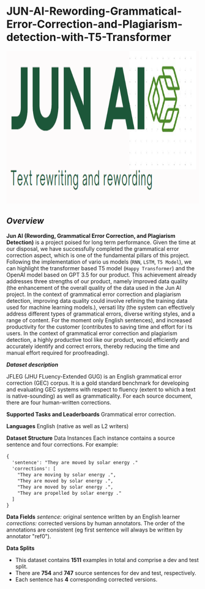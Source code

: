 # JUN-AI-Rewording-Grammatical-Error-Correction-and-Plagiarism-detection-with-T5-Transformer

<img src="JunAI.png" style="width:100%; height: 400px">

## ***Overview***
**Jun AI (Rewording, Grammatical Error Correction, and Plagiarism Detection)** is a project poised for long term performance. Given the time at our disposal, we have successfully completed the grammatical error
correction aspect, which is one of the fundamental pillars of this project. Following the implementation of vario us models (`RNN`, `LSTM`, `T5 Model`), we can highlight the transformer based T5 model (`Happy Transformer`) and the OpenAI model based on GPT 3.5 for our product. This achievement already addresses three strengths of our product, namely improved data quality (the enhancement of the overall quality of the data used in the Jun AI project. In the context of grammatical error correction and plagiarism detection, improving data quality could involve refining the training data used for machine learning models.), versati lity (the system can effectively address different types of grammatical errors, diverse writing styles, and a range of content. For the moment only English sentences), and increased productivity for the customer (contributes to saving time and effort for i ts users. In the context of grammatical error correction and plagiarism detection, a highly productive tool like our product, would efficiently and accurately identify and correct errors, thereby reducing the time and manual effort required for proofreading).

***Dataset description***

JFLEG (JHU FLuency-Extended GUG) is an English grammatical error correction (GEC) corpus. It is a gold standard benchmark for developing and evaluating GEC systems with respect to fluency (extent to which a text is native-sounding) as well as grammaticality. For each source document, there are four human-written corrections.

**Supported Tasks and Leaderboards**
Grammatical error correction.

**Languages**
English (native as well as L2 writers)

**Dataset Structure**
Data Instances
Each instance contains a source sentence and four corrections. For example:
```{python}
{
  'sentence': "They are moved by solar energy ."
  'corrections': [
    "They are moving by solar energy .",
    "They are moved by solar energy .",
    "They are moved by solar energy .",
    "They are propelled by solar energy ." 
  ]
}
```

**Data Fields**
*sentence:* original sentence written by an English learner
*corrections:* corrected versions by human annotators. The order of the annotations are consistent (eg first sentence will always be written by annotator "ref0").

**Data Splits**

- This dataset contains **1511** examples in total and comprise a dev and test split.
- There are **754** and **747** source sentences for dev and test, respectively.
- Each sentence has **4** corresponding corrected versions.
